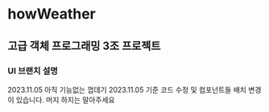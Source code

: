 # howWeather
고급 객체 프로그래밍 3조 프로젝트
---
### UI 브랜치 설명
2023.11.05
아직 기능없는 껍데기
2023.11.05 기준 코드 수정 및 컴포넌트들 배치 변경이 있습니다.
머지 하지는 말아주세요
